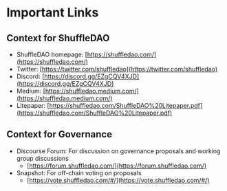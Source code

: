 
# Important Links
## Context for ShuffleDAO

- ShuffleDAO homepage: [https://shuffledao.com/](https://shuffledao.com/)
- Twitter: [https://twitter.com/shuffledao](https://twitter.com/shuffledao)
- Discord: [https://discord.gg/EZgCQV4XJD](https://discord.gg/EZgCQV4XJD)
- Medium: [https://shuffledao.medium.com/](https://shuffledao.medium.com/)
- Litepaper: [https://shuffledao.com/ShuffleDAO%20Litepaper.pdf](https://shuffledao.com/ShuffleDAO%20Litepaper.pdf)

## Context for Governance

- Discourse Forum: For discussion on governance proposals and working group discussions
    - [https://forum.shuffledao.com/](https://forum.shuffledao.com/)
- Snapshot: For off-chain voting on proposals
    - [https://vote.shuffledao.com/#/](https://vote.shuffledao.com/#/)
